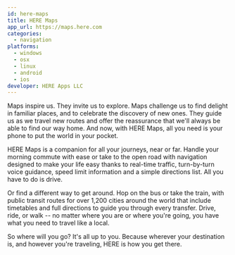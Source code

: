 ```yaml
---
id: here-maps
title: HERE Maps
app_url: https://maps.here.com
categories:
  - navigation
platforms:
  - windows
  - osx
  - linux
  - android
  - ios
developer: HERE Apps LLC
---
```

Maps inspire us. They invite us to explore. Maps challenge us to find delight in familiar places, and to celebrate the discovery of new ones. They guide us as we travel new routes and offer the reassurance that we'll always be able to find our way home. And now, with HERE Maps, all you need is your phone to put the world in your pocket.

HERE Maps is a companion for all your journeys, near or far. Handle your morning commute with ease or take to the open road with navigation designed to make your life easy thanks to real-time traffic, turn-by-turn voice guidance, speed limit information and a simple directions list. All you have to do is drive.

Or find a different way to get around. Hop on the bus or take the train, with public transit routes for over 1,200 cities around the world that include timetables and full directions to guide you through every transfer. Drive, ride, or walk -- no matter where you are or where you're going, you have what you need to travel like a local.

So where will you go? It's all up to you. Because wherever your destination is, and however you're traveling, HERE is how you get there.
